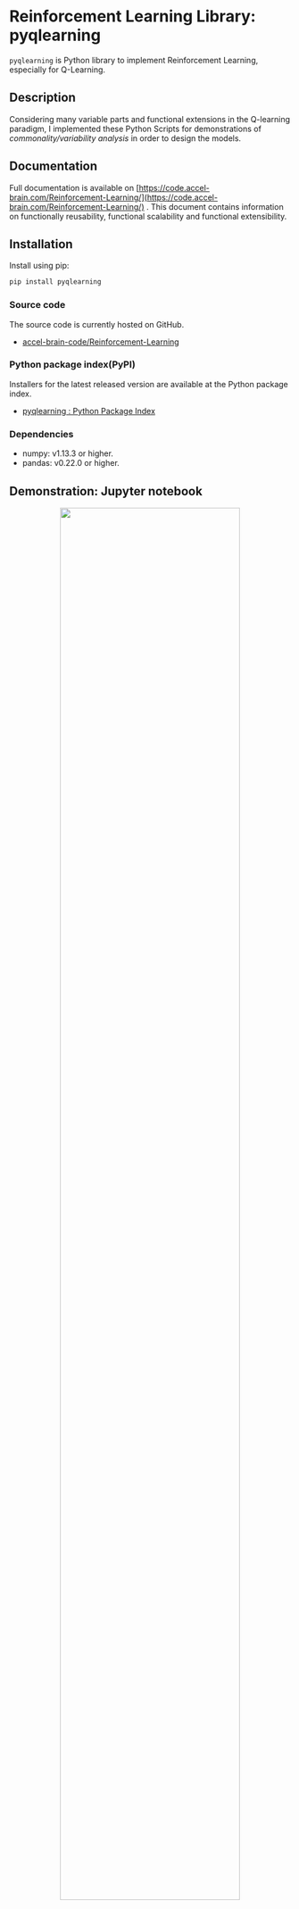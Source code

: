 # Reinforcement Learning Library: pyqlearning

`pyqlearning` is Python library to implement Reinforcement Learning, especially for Q-Learning.

## Description

Considering many variable parts and functional extensions in the Q-learning paradigm, I implemented these Python Scripts for  demonstrations of *commonality/variability analysis* in order to design the models.

## Documentation

Full documentation is available on [https://code.accel-brain.com/Reinforcement-Learning/](https://code.accel-brain.com/Reinforcement-Learning/) . This document contains information on functionally reusability, functional scalability and functional extensibility.

## Installation

Install using pip:

```sh
pip install pyqlearning
```

### Source code

The source code is currently hosted on GitHub.

- [accel-brain-code/Reinforcement-Learning](https://github.com/chimera0/accel-brain-code/tree/master/Reinforcement-Learning)

### Python package index(PyPI)

Installers for the latest released version are available at the Python package index.

- [pyqlearning : Python Package Index](https://pypi.python.org/pypi/pyqlearning/)

### Dependencies

- numpy: v1.13.3 or higher.
- pandas: v0.22.0 or higher.

## Demonstration: Jupyter notebook

<p align="center"><a href="search_maze_by_q_learning.ipynb" target="_top"><img src="https://github.com/chimera0/accel-brain-code/raw/pyqlearning_pandas_numpy/Reinforcement-Learning/img/maze_q_learning_result.png" width="80%" /></a></p>

I have details of this library on my Jupyter notebook: [search_maze_by_q_learning.ipynb](search_maze_by_q_learning.ipynb). This notebook demonstrates a simple maze solving algorithm based on Q-Learning. As shown in the above image, the state-action value function and parameters setting can be designed to correspond with the optimality of route.

## Demonstration: Q-Learning

[demo_maze_greedy_q_learning.py](demo_maze_greedy_q_learning.py) is a simple maze solving algorithm. `MazeGreedyQLearning` in  [devsample/maze_greedy_q_learning.py](devsample/maze_greedy_q_learning.py) is a `Concrete Class` in `Template Method Pattern` to run the Q-Learning algorithm for this task. `GreedyQLearning` in [pyqlearning/qlearning/greedy_q_learning.py](pyqlearning/qlearning/greedy_q_learning.py) is also `Concreat Class` for the epsilon-greedy-method. The `Abstract Class` that defines the skeleton of Q-Learning algorithm in the operation and declares algorithm placeholders is [pyqlearning/q_learning.py](pyqlearning/q_learning.py).  So [demo_maze_greedy_q_learning.py](demo_maze_greedy_q_learning.py) is a kind of `Client` in `Template Method Pattern`. 

This algorithm allow the *agent* to search the goal in maze by *reward value* in each point in map. 

The following is an example of map.

```
[['#' '#' '#' '#' '#' '#' '#' '#' '#' '#']
 ['#' 'S'  4   8   8   4   9   6   0  '#']
 ['#'  2  26   2   5   9   0   6   6  '#']
 ['#'  2  '@' 38   5   8   8   1   2  '#']
 ['#'  3   6   0  49   8   3   4   9  '#']
 ['#'  9   7   4   6  55   7   0   3  '#']
 ['#'  1   8   4   8   2  69   8   2  '#']
 ['#'  1   0   2   1   7   0  76   2  '#']
 ['#'  2   8   0   1   4   7   5  'G' '#']
 ['#' '#' '#' '#' '#' '#' '#' '#' '#' '#']]
```

- `#` is wall in maze.
- `S` is a start point.
- `G` is a goal.
- `@` is the agent.

In relation to reinforcement learning, the *state* of *agent* is 2-d position coordinates and the *action* is to dicide the direction of movement. Within the wall, the *agent* is movable in a cross direction and can advance by one point at a time. After moving into a new position, the *agent* can obtain a *reward*. On greedy searching, this extrinsically motivated *agent* performs in order to obtain some *reward* as high as possible. Each *reward value* is plot in map.

To see how *agent* can search and rearch the goal, run the batch program: [demo_maze_greedy_q_learning.py](demo_maze_greedy_q_learning.py)

```bash
python demo_maze_greedy_q_learning.py
```

## Demonstration: Q-Learning, loosely coupled with Deep Boltzmann Machine.

[demo_maze_deep_boltzmann_q_learning.py](demo_maze_deep_boltzmann_q_learning.py) is a demonstration of how the *Q-Learning* can be to *deepen*. A so-called *Deep Q-Network* (DQN) is meant only as an example. In this demonstration, let me cite the *Q-Learning* , loosely coupled with **Deep Boltzmann Machine** (DBM). As API Documentation of [pydbm](https://github.com/chimera0/accel-brain-code/tree/master/Deep-Learning-by-means-of-Design-Pattern) library has pointed out, DBM is functionally equivalent to stacked auto-encoder. The main function I observe is the same as dimensions reduction(or pre-training). Then the function this DBM is dimensionality reduction of *reward value* matrix.

Q-Learning, loosely coupled with Deep Boltzmann Machine (DBM), is a more effective way to solve maze. The pre-training by DBM allow Q-Learning *agent* to abstract feature of `reward value` matrix and to observe the map in a bird's-eye view. Then *agent* can reache the goal with a smaller number of trials.

To realize the power of DBM, I performed a simple experiment.

### Feature engineering

For instance, the following is a tuple of so-called *observed data points* in DBM learning.

```python
Tuple(
    'real reward value',
    'expected reward value if moving on position: left top',
    'expected reward value if moving on position: center top',
    'expected reward value if moving on position: right top',
    'expected reward value if moving on position: left middle',
    'expected reward value if moving on position: right middle',
    'expected reward value if moving on position: left bottom',
    'expected reward value if moving on position: center bottom',
    'expected reward value if moving on position: right bottom'
)
```

Then, the following is a tuple of so-called *feature points* in DBM learning.

```python
Tuple(
    'extracted feature point which can correspond the real reward value',
    'extracted feature point which can correspond expected reward value if moving on position: left top',
    'extracted feature point which can correspond expected reward value if moving on position: center top',
    'extracted feature point which can correspond expected reward value if moving on position: right top',
    'extracted feature point which can correspond expected reward value if moving on position: left middle',
    'extracted feature point which can correspond expected reward value if moving on position: right middle',
    'extracted feature point which can correspond expected reward value if moving on position: left bottom',
    'extracted feature point which can correspond expected reward value if moving on position: center bottom',
    'extracted feature point which can correspond expected reward value if moving on position: right bottom'
)
```

After pre-training, the DBM has extracted *feature points* below.

```
[['#' '#' '#' '#' '#' '#' '#' '#' '#' '#']
 ['#' 'S' 0.22186305563593528 0.22170599483791015 0.2216928599218454
  0.22164807496640074 0.22170371283788584 0.22164021608623224
  0.2218165339471332 '#']
 ['#' 0.22174745260072407 0.221880094307873 0.22174244728061343
  0.2214709292493749 0.22174626768015263 0.2216756589222596
  0.22181057818975275 0.22174525714311788 '#']
 ['#' 0.22177496678085065 0.2219122743656551 0.22187543599733664
  0.22170745588799798 0.2215226084843615 0.22153827385193636
  0.22168466277729898 0.22179391402965035 '#']
 ['#' 0.2215341770250964 0.22174315536140118 0.22143149966676515
  0.22181685688674144 0.22178215385805333 0.2212249704384472
  0.22149210148879617 0.22185413678274837 '#']
 ['#' 0.22162363223483128 0.22171313373253035 0.2217109987501002
  0.22152432841656014 0.22175562457887335 0.22176040052504634
  0.22137688854285298 0.22175365642579478 '#']
 ['#' 0.22149515807715153 0.22169199881701832 0.22169558478042856
  0.2216904005450013 0.22145368271014734 0.2217144069625017
  0.2214896100292738 0.221398594191006 '#']
 ['#' 0.22139837944992058 0.22130176116356184 0.2215414328019404
  0.22146667964656613 0.22164354506366127 0.22148685616333666
  0.22162822887193126 0.22140174437162474 '#']
 ['#' 0.22140060918518528 0.22155145714201702 0.22162929776464463
  0.22147466752374162 0.22150300682310872 0.22162775291471243
  0.2214233075299188 'G' '#']
 ['#' '#' '#' '#' '#' '#' '#' '#' '#' '#']]
```

To see how *agent* can search and rearch the goal, install [pydbm](https://github.com/chimera0/accel-brain-code/tree/master/Deep-Learning-by-means-of-Design-Pattern) library and run the batch program: [demo_maze_deep_boltzmann_q_learning.py](demo_maze_deep_boltzmann_q_learning.py)

```bash
python demo_maze_deep_boltzmann_q_learning.py
```

### Case 1: for more greedy searches

#### Map setting.
- map size: `20` * `20`.
- Start Point: (1, 1)
- End Point: (18, 18)

#### Reward value

```python
import numpy as np

map_d = 20
map_arr = np.random.rand(map_d, map_d)
map_arr += np.diag(list(range(map_d)))
```

#### Hyperparameters

- Alpha: `0.9`
- Gamma: `0.9`
- Greedy rate(epsilon): `0.75`
    * More Greedy.

#### Searching plan

- number of trials: `1000`
- Maximum Number of searches: `10000`

#### Metrics (Number of searches)

Tests show that the number of searches on the *Q-Learning* with pre-training is smaller than not with pre-training.

<table>
<thead>
<tr>
<th align="left">Number of searches</th>
<th align="left">not pre-training</th>
<th align="left">pre-training</th>
</tr>
</thead>
<tbody>
<tr>
<td align="left">Max</td>
<td align="left">8155</td>
<td align="left">4373</td>
</tr>
<tr>
<td align="left">mean</td>
<td align="left">3753.80</td>
<td align="left">1826.0</td>
</tr>
<tr>
<td align="left">median</td>
<td align="left">3142.0</td>
<td align="left">1192.0</td>
</tr>
<tr>
<td align="left">min</td>
<td align="left">1791</td>
<td align="left">229</td>
</tr>
<tr>
<td align="left">var</td>
<td align="left">3262099.36</td>
<td align="left">2342445.78</td>
</tr>
<tr>
<td align="left">std</td>
<td align="left">1806.13</td>
<td align="left">1530.56</td>
</tr></tbody></table>

### Case 2: for less greedy searches

#### Map setting
- map size: `20` * `20`.
- Start Point: (1, 1)
- End Point: (18, 18)

#### Reward value

```python
import numpy as np

map_d = 20
map_arr = np.random.rand(map_d, map_d)
map_arr += np.diag(list(range(map_d)))
```

#### Hyperparameters

- Alpha: `0.9`
- Gamma: `0.9`
- Greedy rate(epsilon): `0.25`
    * Less Greedy.

#### Searching plan

- number of trials: `1000`
- Maximum Number of searches: `10000`

#### Metrics (Number of searches)

<table>
<thead>
<tr>
<th align="left">Number of searches</th>
<th align="left">not pre-training</th>
<th align="left">pre-training</th>
</tr>
</thead>
<tbody>
<tr>
<td align="left">Max</td>
<td align="left">10000</td>
<td align="left">10000</td>
</tr>
<tr>
<td align="left">mean</td>
<td align="left">7136.0</td>
<td align="left">3296.89</td>
</tr>
<tr>
<td align="left">median</td>
<td align="left">9305.0</td>
<td align="left">1765.0</td>
</tr>
<tr>
<td align="left">min</td>
<td align="left">2401</td>
<td align="left">195</td>
</tr>
<tr>
<td align="left">var</td>
<td align="left">9734021.11</td>
<td align="left">10270136.10</td>
</tr>
<tr>
<td align="left">std</td>
<td align="left">3119.94</td>
<td align="left">3204.71</td>
</tr></tbody></table>

Under the assumption that the less number of searches the better, *Q-Learning*, loosely coupled with *Deep Boltzmann Machine*, is a more effective way to solve maze in not greedy mode as well as greedy mode.

### More detail demos

- [Webクローラ型人工知能：キメラ・ネットワークの仕様](https://media.accel-brain.com/_chimera-network-is-web-crawling-ai/)
    - 20001 bots are running as 20001 web-crawlers and 20001 web-scrapers.

### Related PoC

- [Webクローラ型人工知能によるパラドックス探索暴露機能の社会進化論](https://accel-brain.com/social-evolution-of-exploration-and-exposure-of-paradox-by-web-crawling-type-artificial-intelligence/) (Japanese)
    - [プロトタイプの開発：人工知能エージェント「キメラ・ネットワーク」](https://accel-brain.com/social-evolution-of-exploration-and-exposure-of-paradox-by-web-crawling-type-artificial-intelligence/5/#i-8)
- [深層強化学習のベイズ主義的な情報探索に駆動された自然言語処理の意味論](https://accel-brain.com/semantics-of-natural-language-processing-driven-by-bayesian-information-search-by-deep-reinforcement-learning/) (Japanese)
    - [プロトタイプの開発：深層学習と強化学習による「排除された第三項」の推論](https://accel-brain.com/semantics-of-natural-language-processing-driven-by-bayesian-information-search-by-deep-reinforcement-learning/4/#i-5)
- [ハッカー倫理に準拠した人工知能のアーキテクチャ設計](https://accel-brain.com/architectural-design-of-artificial-intelligence-conforming-to-hacker-ethics/) (Japanese)
    - [プロトタイプの開発：深層強化学習のアーキテクチャ設計](https://accel-brain.com/architectural-design-of-artificial-intelligence-conforming-to-hacker-ethics/5/#i-2)    
- [ヴァーチャルリアリティにおける動物的「身体」の物神崇拝的なユースケース](https://accel-brain.com/cyborg-fetischismus-in-sammlung-von-animalisch-korper-in-virtual-reality/) (Japanese)
    - [プロトタイプの開発：「人工天使ヒューズ＝ヒストリア」](https://accel-brain.com/cyborg-fetischismus-in-sammlung-von-animalisch-korper-in-virtual-reality/4/#i-6)

## Version

- 1.0.3

## Author

- chimera0(RUM)

## Author URI

- http://accel-brain.com/

## License

- GNU General Public License v2.0
